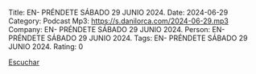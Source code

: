 Title: EN- PRÉNDETE SÁBADO 29 JUNIO 2024.
Date: 2024-06-29
Category: Podcast
Mp3: https://s.danilorca.com/2024-06-29.mp3
Company: EN- PRÉNDETE SÁBADO 29 JUNIO 2024.
Person: EN- PRÉNDETE SÁBADO 29 JUNIO 2024.
Tags: EN- PRÉNDETE SÁBADO 29 JUNIO 2024.
Rating: 0

<a href="https://s.danilorca.com/2024-06-29.mp3" type="audio/mpeg">
Escuchar
</a>

